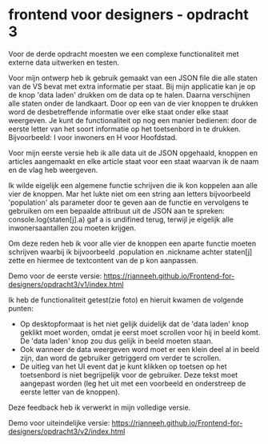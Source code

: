 # frontend voor designers - opdracht 3

Voor de derde opdracht moesten we een complexe functionaliteit met externe data uitwerken en testen.

Voor mijn ontwerp heb ik gebruik gemaakt van een JSON file die alle staten van de VS bevat met extra informatie per staat. Bij mijn applicatie kan je op de knop 'data laden' drukken om de data op te halen. Daarna verschijnen alle staten onder de landkaart. Door op een van de vier knoppen te drukken word de desbetreffende informatie over elke staat onder elke staat weergeven. Je kunt de functionaliteit op nog een manier bedienen: door de eerste letter van het soort informatie op het toetsenbord in te drukken. Bijvoorbeeld: I voor inwoners en H voor Hoofdstad.

Voor mijn eerste versie heb ik alle data uit de JSON opgehaald, knoppen en articles aangemaakt en elke article staat voor een staat waarvan ik de naam en de vlag heb weergeven.

Ik wilde eigelijk een algemene functie schrijven die ik kon koppelen aan alle vier de knoppen. Mar het lukte niet om een string aan letters bijvoorbeeld 'population' als parameter door te geven aan de functie en vervolgens te gebruiken om een bepaalde attribuut uit de JSON aan te spreken: console.log(staten[j].a) gaf a is undifined terug, terwijl je eigelijk alle inwonersaantallen zou moeten krijgen.

Om deze reden heb ik voor alle vier de knoppen een aparte functie moeten schrijven waarbij ik bijvoorbeeld .population en .nickname achter staten[j] zette en hiermee de textcontent van de p kon aanpassen.

Demo voor de eerste versie: https://rianneeh.github.io/Frontend-for-designers/opdracht3/v1/index.html

Ik heb de functionaliteit getest(zie foto) en hieruit kwamen de volgende punten:
 - Op desktopformaat is het niet gelijk duidelijk dat de 'data laden' knop geklikt moet worden, omdat je eerst moet scrollen voor hij in beeld komt. De 'data laden' knop zou dus gelijk in beeld moeten staan.
 - Ook wanneer de data weergeven word moet er een klein deel al in beeld zijn, dan word de gebruiker getriggerd om verder te scrollen.
 - De uitleg van het UI event dat je kunt klikken op toetsen op het toetsenbord is niet begrijpelijk voor de gebruiker. Deze tekst moet aangepast worden (leg het uit met een voorbeeld en onderstreep de eerste letter van de knoppen).

Deze feedback heb ik verwerkt in mijn volledige versie.

Demo voor uiteindelijke versie: https://rianneeh.github.io/Frontend-for-designers/opdracht3/v2/index.html
